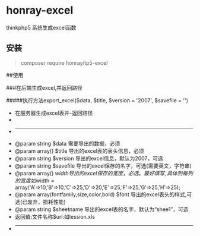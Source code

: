 # honray-excel
thinkphp5 系统生成excel函数

## 安装


> composer require honray/tp5-excel


##使用

###在后端生成excel,并返回路径


#####执行方法export_excel($data, $title, $version = '2007', $savefile = '')



* 在服务器生成excel表并-返回路径
* 
* -------------------------------------------------------------------------
* @param string $data 需要导出的数据，必须
* @param array() $title 导出的excel表的表头信息，必须
* @param string $version 导出的excel信息，默认为2007，可选
* @param string $savefile 导出的excel保存的名字，可选(需要英文，字符串)
* @param array() $width 导出的excel保存的宽度，必选，最好填写,具体到每列的宽度如$width = array('A'=>10,'B'=>10,'C'=>25,'D'=>20,'E'=>25,'F'=>25,'G'=>25,'H'=>25);
* @param array(fontfamily,size,color,bold) $font 导出的excel表头的样式,可选(已废弃，损耗性能)
* @param string $sheetname 导出的excel表的名字，默认为“shee1”，可选
* 返回值:文件名称$url:如lession.xls
* -------------------------------------------------------------------